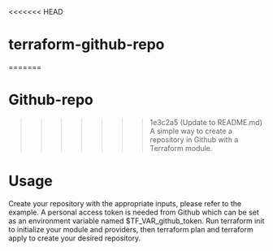 <<<<<<< HEAD
# terraform-github-repo
=======
# Github-repo
>>>>>>> 1e3c2a5 (Update to README.md)
A simple way to create a repository in Github with a Terraform module.
# Usage
Create your repository with the appropriate inputs, please refer to the example. A personal access token is needed from Github which can be set as an environment variable named $TF_VAR_github_token. Run terraform init to initialize your module and providers, then terraform plan and terraform apply to create your desired repository.
